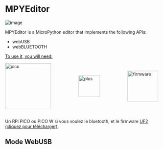 # MPYEditor

![image](https://github.com/patfrench/patfrench.github.io/assets/44723412/6d870a2a-7e90-4de3-92d0-81126be5b87e)



MPYEditor is a MicroPython editor that implements the following APIs:
- webUSB
- webBLUETOOTH

<u>To use it, you will need:</u>

<div style="display: flex; justify-content: space-between; align-items: center; max-width: 500px;">
    <img src="image.png" alt="pico" width="150" height="150" />
    <img src="image-6.png" alt="plus" width="70" height="70" />
    <a href="votre_lien.html"><img src="tempsnip-1.png" alt="firmware" width="100" height="100" /></a>
</div>
<br>

Un RPi PICO ou PICO W si vous voulez le bluetooth, et le firmware [UF2 (cliquez pour télécharger)](lien_vers_le_firmware_uf2).

## Mode WebUSB

